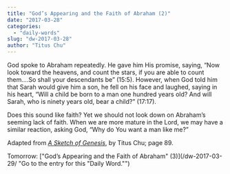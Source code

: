 ```yaml
---
title: "God’s Appearing and the Faith of Abraham (2)"
date: "2017-03-28"
categories: 
  - "daily-words"
slug: "dw-2017-03-28"
author: "Titus Chu"
---
```


God spoke to Abraham repeatedly. He gave him His promise, saying, “Now look toward the heavens, and count the stars, if you are able to count them....So shall your descendants be” (15:5). However, when God told him that Sarah would give him a son, he fell on his face and laughed, saying in his heart, “Will a child be born to a man one hundred years old? And will Sarah, who is ninety years old, bear a child?” (17:17).

Does this sound like faith? Yet we should not look down on Abraham’s seeming lack of faith. When we are more mature in the Lord, we may have a similar reaction, asking God, “Why do You want a man like me?”

Adapted from _[A Sketch of Genesis](/book-gen-sketch/ "Go to the listing for this book.")_, by Titus Chu; page 89.

Tomorrow: ["God’s Appearing and the Faith of Abraham" (3)](/dw-2017-03-29/ "Go to the entry for this "Daily Word."")
